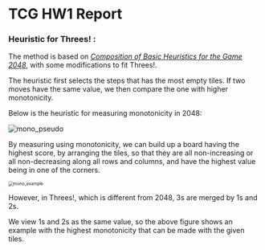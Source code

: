 # TCG HW1 Report

### Heuristic for Threes! :

The method is based on [*Composition of Basic Heuristics for the Game 2048*](https://theresamigler.files.wordpress.com/2020/03/2048.pdf), with some modifications to fit Threes!.

The heuristic first selects the steps that has the most empty tiles. If two moves have the same value, we then compare the one with higher monotonicity.

Below is the heuristic for measuring monotonicity in 2048:

<img src="/home/scott/coding/class_work/NYCU_Theory_of_Computer_Games/hw1/mono_pseudo.png" alt="mono_pseudo" style="zoom:100%;" /> 

By measuring using monotonicity, we can build up a board having the highest score, by arranging the tiles, so that they are all non-increasing or all non-decreasing along all rows and columns, and have the highest value being in one of the corners.  



<img src="/home/scott/coding/class_work/NYCU_Theory_of_Computer_Games/hw1/mono_example.png" alt="mono_example" style="zoom:60%;" /> 

However, in Threes!, which is different from 2048, 3s are merged by 1s and 2s. 

We view 1s and 2s as the same value, so the above figure shows an example with the highest monotonicity that can be made with the given tiles.

